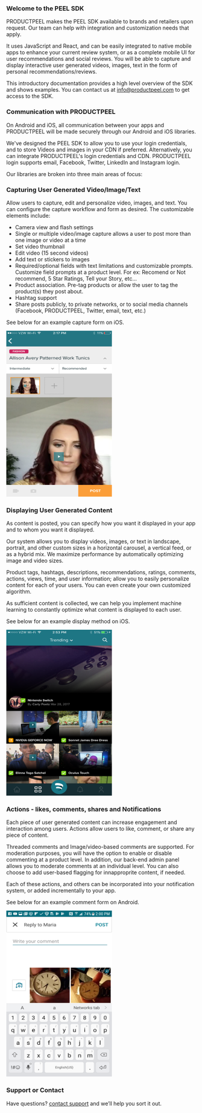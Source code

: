 ### Welcome to the PEEL SDK

PRODUCTPEEL makes the PEEL SDK available to brands and retailers upon request. Our team can help with integration and customization needs that apply. 

It uses JavaScript and React, and can be easily integrated to native mobile apps to enhance your current review system, or as a complete mobile UI for user recommendations and social reviews. You will be able to capture and display interactive user generated videos, images, text in the form of personal recommendations/reviews. 

This introductory documentation provides a high level overview of the SDK and shows examples. You can contact us at info@productpeel.com to get access to the SDK. 

### Communication with PRODUCTPEEL

On Android and iOS, all communication between your apps and PRODUCTPEEL will be made securely through our Android and iOS libraries. 

We've designed the PEEL SDK to allow you to use your login credentials, and to store Videos and images in your CDN if preferred. Alternatively, you can integrate PRODUCTPEEL's login credentials and CDN. PRODUCTPEEL login supports email, Facebook, Twitter, LinkedIn and Instagram login. 

Our libraries are broken into three main areas of focus:

### Capturing User Generated Video/Image/Text

Allow users to capture, edit and personalize video, images, and text. You can configure the capture workflow and form as desired.  The customizable elements include:

- Camera view and flash settings
- Single or multiple video/image capture allows a user to post more than one image or video at a time
- Set video thumbnail
- Edit video (15 second videos)
- Add text or stickers to images
- Required/optional fields with text limitations and customizable prompts. Customize field prompts at a product level. For ex: Recomend or Not recommend, 5 Star Ratings, Tell your Story, etc... 
- Product association. Pre-tag products or allow the user to tag the product(s) they post about. 
- Hashtag support
- Share posts publicly, to private networks, or to social media channels (Facebook, PRODUCTPEEL, Twitter, email, text, etc.)

See below for an example capture form on iOS. 

<img src="Screen Shot 2017-06-27 at 2.25.04 PM.png" alt="hi" class="inline" height="440" width="280"/>

### Displaying User Generated Content 

As content is posted, you can specify how you want it displayed in your app and to whom you want it displayed. 

Our system allows you to display videos, images, or text in landscape, portrait, and other custom sizes in a horizontal carousel, a vertical feed, or as a hybrid mix.  We maximize  performance by automatically optimizing image and video sizes.   

Product tags, hashtags, descriptions, recommendations, ratings, comments, actions, views, time, and user information; allow you to easily personalize content for each of your users. You can even create your own customized algorithm. 

As sufficient content is collected, we can help you implement machine learning to constantly optimize what content is displayed to each user. 

See below for an example display method on iOS.

<img src="image1 (3).png" alt="hi" class="inline" height="440" width="280"/> 

### Actions - likes, comments, shares and Notifications

Each piece of user generated content can increase engagement and interaction among users. Actions allow users to like, comment, or share any piece of content. 

Threaded comments and Image/video-based comments are supported. For moderation purposes, you will have the option to enable or disable commenting at a product level. In addition, our back-end admin panel allows you to moderate comments at an individual level. You can also choose to add user-based flagging for innapproprite content, if needed. 

Each of these actions, and others can be incorporated into your notification system, or added incrementally to your app. 

See below for an example comment form on Android.

<img src="Screenshot_20170627-140005.png" alt="hi" class="inline" height="440" width="280"/> 

### Support or Contact

Have questions? [contact support](https://productpeel.com/contact) and we’ll help you sort it out.
 

